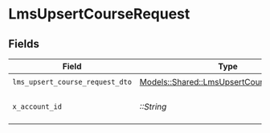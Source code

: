 # LmsUpsertCourseRequest


## Fields

| Field                                                                                         | Type                                                                                          | Required                                                                                      | Description                                                                                   |
| --------------------------------------------------------------------------------------------- | --------------------------------------------------------------------------------------------- | --------------------------------------------------------------------------------------------- | --------------------------------------------------------------------------------------------- |
| `lms_upsert_course_request_dto`                                                               | [Models::Shared::LmsUpsertCourseRequestDto](../../models/shared/lmsupsertcourserequestdto.md) | :heavy_check_mark:                                                                            | N/A                                                                                           |
| `x_account_id`                                                                                | *::String*                                                                                    | :heavy_check_mark:                                                                            | The account identifier                                                                        |